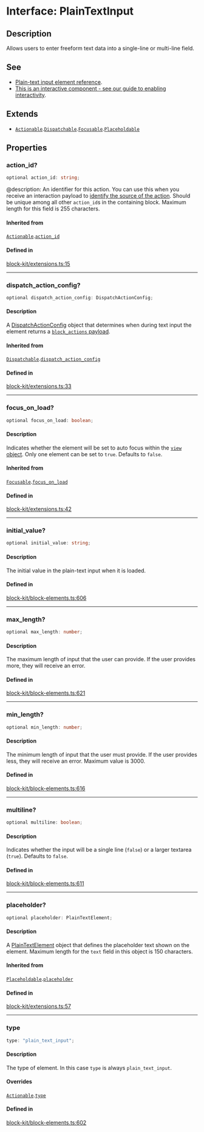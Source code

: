 # Interface: PlainTextInput

## Description

Allows users to enter freeform text data into a single-line or multi-line field.

## See

 - [Plain-text input element reference](https://api.slack.com/reference/block-kit/block-elements#input).
 - [This is an interactive component - see our guide to enabling interactivity](https://api.slack.com/interactivity/handling).

## Extends

- [`Actionable`](Interface.Actionable.md).[`Dispatchable`](Interface.Dispatchable.md).[`Focusable`](Interface.Focusable.md).[`Placeholdable`](Interface.Placeholdable.md)

## Properties

### action\_id?

```ts
optional action_id: string;
```

@description: An identifier for this action. You can use this when you receive an interaction payload to
[identify the source of the action](https://api.slack.com/interactivity/handling#payloads). Should be unique
among all other `action_id`s in the containing block. Maximum length for this field is 255 characters.

#### Inherited from

[`Actionable`](Interface.Actionable.md).[`action_id`](Interface.Actionable.md#action_id)

#### Defined in

[block-kit/extensions.ts:15](https://github.com/slackapi/node-slack-sdk/blob/main/packages/types/src/block-kit/extensions.ts#L15)

***

### dispatch\_action\_config?

```ts
optional dispatch_action_config: DispatchActionConfig;
```

#### Description

A [DispatchActionConfig](Interface.DispatchActionConfig.md) object that determines when during text input the element returns a
[`block_actions` payload](https://api.slack.com/reference/interaction-payloads/block-actions).

#### Inherited from

[`Dispatchable`](Interface.Dispatchable.md).[`dispatch_action_config`](Interface.Dispatchable.md#dispatch_action_config)

#### Defined in

[block-kit/extensions.ts:33](https://github.com/slackapi/node-slack-sdk/blob/main/packages/types/src/block-kit/extensions.ts#L33)

***

### focus\_on\_load?

```ts
optional focus_on_load: boolean;
```

#### Description

Indicates whether the element will be set to auto focus within the
[`view` object](https://api.slack.com/reference/surfaces/views). Only one element can be set to `true`.
Defaults to `false`.

#### Inherited from

[`Focusable`](Interface.Focusable.md).[`focus_on_load`](Interface.Focusable.md#focus_on_load)

#### Defined in

[block-kit/extensions.ts:42](https://github.com/slackapi/node-slack-sdk/blob/main/packages/types/src/block-kit/extensions.ts#L42)

***

### initial\_value?

```ts
optional initial_value: string;
```

#### Description

The initial value in the plain-text input when it is loaded.

#### Defined in

[block-kit/block-elements.ts:606](https://github.com/slackapi/node-slack-sdk/blob/main/packages/types/src/block-kit/block-elements.ts#L606)

***

### max\_length?

```ts
optional max_length: number;
```

#### Description

The maximum length of input that the user can provide. If the user provides more,
they will receive an error.

#### Defined in

[block-kit/block-elements.ts:621](https://github.com/slackapi/node-slack-sdk/blob/main/packages/types/src/block-kit/block-elements.ts#L621)

***

### min\_length?

```ts
optional min_length: number;
```

#### Description

The minimum length of input that the user must provide. If the user provides less, they will receive
an error. Maximum value is 3000.

#### Defined in

[block-kit/block-elements.ts:616](https://github.com/slackapi/node-slack-sdk/blob/main/packages/types/src/block-kit/block-elements.ts#L616)

***

### multiline?

```ts
optional multiline: boolean;
```

#### Description

Indicates whether the input will be a single line (`false`) or a larger textarea (`true`).
Defaults to `false`.

#### Defined in

[block-kit/block-elements.ts:611](https://github.com/slackapi/node-slack-sdk/blob/main/packages/types/src/block-kit/block-elements.ts#L611)

***

### placeholder?

```ts
optional placeholder: PlainTextElement;
```

#### Description

A [PlainTextElement](Interface.PlainTextElement.md) object that defines the placeholder text shown on the element. Maximum
length for the `text` field in this object is 150 characters.

#### Inherited from

[`Placeholdable`](Interface.Placeholdable.md).[`placeholder`](Interface.Placeholdable.md#placeholder)

#### Defined in

[block-kit/extensions.ts:57](https://github.com/slackapi/node-slack-sdk/blob/main/packages/types/src/block-kit/extensions.ts#L57)

***

### type

```ts
type: "plain_text_input";
```

#### Description

The type of element. In this case `type` is always `plain_text_input`.

#### Overrides

[`Actionable`](Interface.Actionable.md).[`type`](Interface.Actionable.md#type)

#### Defined in

[block-kit/block-elements.ts:602](https://github.com/slackapi/node-slack-sdk/blob/main/packages/types/src/block-kit/block-elements.ts#L602)
